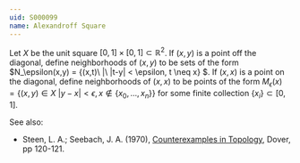 ```yaml
---
uid: S000099
name: Alexandroff Square
---
```

Let $X$ be the unit square $[0,1] \times [0,1] \subset \mathbb{R}^2$. If $(x,y)$ is a point off the diagonal, define neighborhoods of $(x,y)$ to be sets of the form $N_\epsilon(x,y) = \{(x,t)\ |\ |t-y| < \epsilon, t \neq x\} $. If $(x,x)$ is a point on the diagonal, define neighborhoods of $(x,x)$ to be points of the form $M_\epsilon(x) = \{(x,y) \in X\ |y-x|<\epsilon, x \not\in \{x_0, \dots, x_n\}\}$ for some finite collection $\{x_i\} \subset [0,1]$. 

See also:

* Steen, L. A.; Seebach, J. A. (1970), [Counterexamples in Topology](http://books.google.com/books/about/Counterexamples_in_Topology.html?id=DkEuGkOtSrUC), Dover, pp 120-121.

